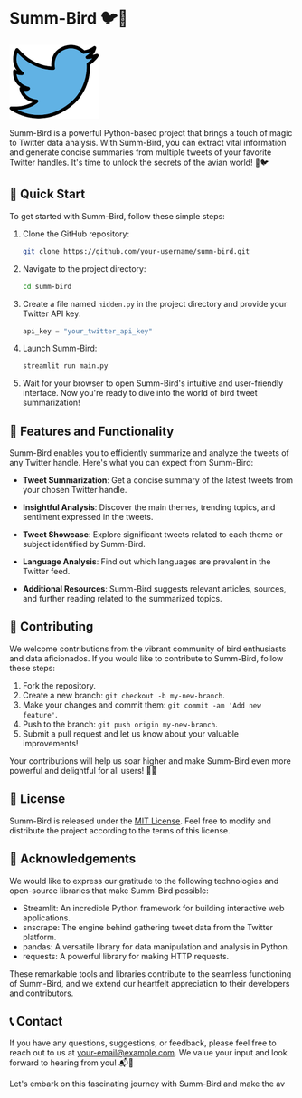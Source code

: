 # Summ-Bird 🐦📜

![Summ-Bird Logo](img.png)

Summ-Bird is a powerful Python-based project that brings a touch of magic to Twitter data analysis. With Summ-Bird, you can extract vital information and generate concise summaries from multiple tweets of your favorite Twitter handles. It's time to unlock the secrets of the avian world! 🌟🐦

## 🚀 Quick Start

To get started with Summ-Bird, follow these simple steps:

1. Clone the GitHub repository:

   ```bash
   git clone https://github.com/your-username/summ-bird.git
   ```

2. Navigate to the project directory:

   ```bash
   cd summ-bird
   ```

3. Create a file named `hidden.py` in the project directory and provide your Twitter API key:

   ```python
   api_key = "your_twitter_api_key"
   ```

4. Launch Summ-Bird:

   ```bash
   streamlit run main.py
   ```

5. Wait for your browser to open Summ-Bird's intuitive and user-friendly interface. Now you're ready to dive into the world of bird tweet summarization!

## 🦜 Features and Functionality

Summ-Bird enables you to efficiently summarize and analyze the tweets of any Twitter handle. Here's what you can expect from Summ-Bird:

- **Tweet Summarization**: Get a concise summary of the latest tweets from your chosen Twitter handle.

- **Insightful Analysis**: Discover the main themes, trending topics, and sentiment expressed in the tweets.

- **Tweet Showcase**: Explore significant tweets related to each theme or subject identified by Summ-Bird.

- **Language Analysis**: Find out which languages are prevalent in the Twitter feed.

- **Additional Resources**: Summ-Bird suggests relevant articles, sources, and further reading related to the summarized topics.

## 🤝 Contributing

We welcome contributions from the vibrant community of bird enthusiasts and data aficionados. If you would like to contribute to Summ-Bird, follow these steps:

1. Fork the repository.
2. Create a new branch: `git checkout -b my-new-branch`.
3. Make your changes and commit them: `git commit -am 'Add new feature'`.
4. Push to the branch: `git push origin my-new-branch`.
5. Submit a pull request and let us know about your valuable improvements!

Your contributions will help us soar higher and make Summ-Bird even more powerful and delightful for all users! 🚀🙌

## 📃 License

Summ-Bird is released under the [MIT License](https://opensource.org/licenses/MIT). Feel free to modify and distribute the project according to the terms of this license.

## 🙏 Acknowledgements

We would like to express our gratitude to the following technologies and open-source libraries that make Summ-Bird possible:

- Streamlit: An incredible Python framework for building interactive web applications.
- snscrape: The engine behind gathering tweet data from the Twitter platform.
- pandas: A versatile library for data manipulation and analysis in Python.
- requests: A powerful library for making HTTP requests.

These remarkable tools and libraries contribute to the seamless functioning of Summ-Bird, and we extend our heartfelt appreciation to their developers and contributors.

## 📞 Contact

If you have any questions, suggestions, or feedback, please feel free to reach out to us at [your-email@example.com](mailto:your-email@example.com). We value your input and look forward to hearing from you! 📬🦜

Let's embark on this fascinating journey with Summ-Bird and make the av
